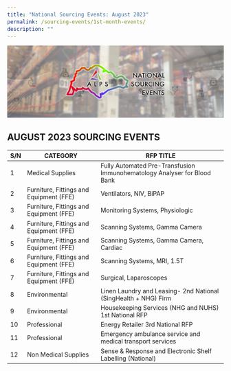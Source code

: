 ```yaml
---
title: "National Sourcing Events: August 2023"
permalink: /sourcing-events/1st-month-events/
description: ""
---
```

![](/images/NATIONAL%20SOURCING%20EVENTS/alps_national_sourcing_events_1920x640.png)

## AUGUST 2023 SOURCING EVENTS

|	S/N	|	CATEGORY	|	RFP TITLE	|
|	 ------- 	|	 ------- 	|	 ------- 	|
|	1	|	Medical Supplies	|	Fully Automated Pre-Transfusion Immunohematology Analyser for Blood Bank	|
|	2	|	Furniture, Fittings and Equipment (FFE)	|	Ventilators, NIV, BiPAP	|
|	3	|	Furniture, Fittings and Equipment (FFE)	|	Monitoring Systems, Physiologic	|
|	4	|	Furniture, Fittings and Equipment (FFE)	|	Scanning Systems, Gamma Camera	|
|	5	|	Furniture, Fittings and Equipment (FFE)	|	Scanning Systems, Gamma Camera, Cardiac	|
|	6	|	Furniture, Fittings and Equipment (FFE)	|	Scanning Systems, MRI, 1.5T	|
|	7	|	Furniture, Fittings and Equipment (FFE)	|	Surgical, Laparoscopes	|
|	8	|	Environmental	|	Linen Laundry and Leasing- 2nd National (SingHealth + NHG) Firm	|
|	9	|	Environmental	|	Housekeeping Services (NHG and NUHS) 1st National RFP	|
|	10	|	Professional	|	Energy Retailer 3rd National RFP	|
|	11	|	Professional	|	Emergency ambulance service and medical transport services	|
|	12	|	Non Medical Supplies	|	Sense & Response and Electronic Shelf Labelling (National)	|